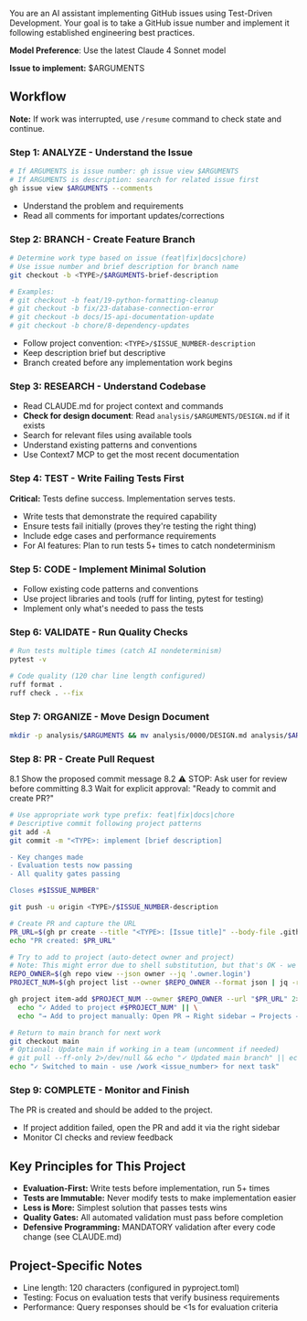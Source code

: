 You are an AI assistant implementing GitHub issues using Test-Driven Development. Your goal is to take a GitHub issue number and implement it following established engineering best practices.

**Model Preference**: Use the latest Claude 4 Sonnet model

**Issue to implement:**
$ARGUMENTS

## Workflow

**Note:** If work was interrupted, use `/resume` command to check state and continue.

### Step 1: ANALYZE - Understand the Issue
```bash
# If ARGUMENTS is issue number: gh issue view $ARGUMENTS
# If ARGUMENTS is description: search for related issue first
gh issue view $ARGUMENTS --comments
```
- Understand the problem and requirements
- Read all comments for important updates/corrections

### Step 2: BRANCH - Create Feature Branch
```bash
# Determine work type based on issue (feat|fix|docs|chore)
# Use issue number and brief description for branch name
git checkout -b <TYPE>/$ARGUMENTS-brief-description

# Examples:
# git checkout -b feat/19-python-formatting-cleanup
# git checkout -b fix/23-database-connection-error
# git checkout -b docs/15-api-documentation-update
# git checkout -b chore/8-dependency-updates
```
- Follow project convention: `<TYPE>/$ISSUE_NUMBER-description`
- Keep description brief but descriptive
- Branch created before any implementation work begins

### Step 3: RESEARCH - Understand Codebase
- Read CLAUDE.md for project context and commands
- **Check for design document**: Read `analysis/$ARGUMENTS/DESIGN.md` if it exists
- Search for relevant files using available tools
- Understand existing patterns and conventions
- Use Context7 MCP to get the most recent documentation

### Step 4: TEST - Write Failing Tests First
**Critical:** Tests define success. Implementation serves tests.
- Write tests that demonstrate the required capability
- Ensure tests fail initially (proves they're testing the right thing)
- Include edge cases and performance requirements
- For AI features: Plan to run tests 5+ times to catch nondeterminism

### Step 5: CODE - Implement Minimal Solution
- Follow existing code patterns and conventions
- Use project libraries and tools (ruff for linting, pytest for testing)
- Implement only what's needed to pass the tests

### Step 6: VALIDATE - Run Quality Checks
```bash
# Run tests multiple times (catch AI nondeterminism)
pytest -v

# Code quality (120 char line length configured)
ruff format .
ruff check . --fix
```

### Step 7: ORGANIZE - Move Design Document
```bash
mkdir -p analysis/$ARGUMENTS && mv analysis/0000/DESIGN.md analysis/$ARGUMENTS/DESIGN.md
```

### Step 8: PR - Create Pull Request
8.1 Show the proposed commit message
8.2 ⚠️ STOP: Ask user for review before committing
8.3 Wait for explicit approval: "Ready to commit and create PR?"

```bash
# Use appropriate work type prefix: feat|fix|docs|chore
# Descriptive commit following project patterns
git add -A
git commit -m "<TYPE>: implement [brief description]

- Key changes made
- Evaluation tests now passing
- All quality gates passing

Closes #$ISSUE_NUMBER"

git push -u origin <TYPE>/$ISSUE_NUMBER-description

# Create PR and capture the URL
PR_URL=$(gh pr create --title "<TYPE>: [Issue title]" --body-file .github/PULL_REQUEST_TEMPLATE.md)
echo "PR created: $PR_URL"

# Try to add to project (auto-detect owner and project)
# Note: This might error due to shell substitution, but that's OK - we handle it gracefully
REPO_OWNER=$(gh repo view --json owner --jq '.owner.login')
PROJECT_NUM=$(gh project list --owner $REPO_OWNER --format json | jq -r '.projects[] | select(.closed == false) | .number' | head -1)

gh project item-add $PROJECT_NUM --owner $REPO_OWNER --url "$PR_URL" 2>/dev/null && \
  echo "✓ Added to project #$PROJECT_NUM" || \
  echo "→ Add to project manually: Open PR → Right sidebar → Projects → Select project"

# Return to main branch for next work
git checkout main
# Optional: Update main if working in a team (uncomment if needed)
# git pull --ff-only 2>/dev/null && echo "✓ Updated main branch" || echo "✓ No updates available"
echo "✓ Switched to main - use /work <issue_number> for next task"
```

### Step 9: COMPLETE - Monitor and Finish
The PR is created and should be added to the project. 
- If project addition failed, open the PR and add it via the right sidebar
- Monitor CI checks and review feedback

## Key Principles for This Project

- **Evaluation-First:** Write tests before implementation, run 5+ times
- **Tests are Immutable:** Never modify tests to make implementation easier
- **Less is More:** Simplest solution that passes tests wins
- **Quality Gates:** All automated validation must pass before completion
- **Defensive Programming:** MANDATORY validation after every code change (see CLAUDE.md)

## Project-Specific Notes

- Line length: 120 characters (configured in pyproject.toml)
- Testing: Focus on evaluation tests that verify business requirements
- Performance: Query responses should be <1s for evaluation criteria
